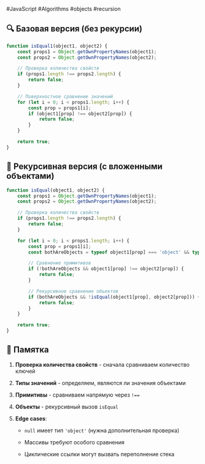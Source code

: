 
#JavaScript #Algorithms #objects #recursion 

## 🔍 Базовая версия (без рекурсии)

```js
function isEqual1(object1, object2) {
    const props1 = Object.getOwnPropertyNames(object1);
    const props2 = Object.getOwnPropertyNames(object2);

    // Проверка количества свойств
    if (props1.length !== props2.length) {
        return false;
    }

    // Поверхностное сравнение значений
    for (let i = 0; i < props1.length; i++) {
        const prop = props1[i];
        if (object1[prop] !== object2[prop]) {
            return false;
        }
    }

    return true;
}
```

## 🔄 Рекурсивная версия (с вложенными объектами)

```js
function isEqual(object1, object2) {
    const props1 = Object.getOwnPropertyNames(object1);
    const props2 = Object.getOwnPropertyNames(object2);

    // Проверка количества свойств
    if (props1.length !== props2.length) {
        return false;
    }

    for (let i = 0; i < props1.length; i++) {
        const prop = props1[i];
        const bothAreObjects = typeof object1[prop] === 'object' && typeof object2[prop] === 'object';

        // Сравнение примитивов
        if (!bothAreObjects && object1[prop] !== object2[prop]) {
            return false;
        }

        // Рекурсивное сравнение объектов
        if (bothAreObjects && !isEqual(object1[prop], object2[prop])) {
            return false;
        }
    }

    return true;
}
```


## 📝 Памятка

1. **Проверка количества свойств** - сначала сравниваем количество ключей
    
2. **Типы значений** - определяем, являются ли значения объектами
    
3. **Примитивы** - сравниваем напрямую через `!==`

4. **Объекты** - рекурсивный вызов `isEqual`
    
5. **Edge cases**:
    
    - `null` имеет тип `'object'` (нужна дополнительная проверка)
        
    - Массивы требуют особого сравнения
        
    - Циклические ссылки могут вызвать переполнение стека